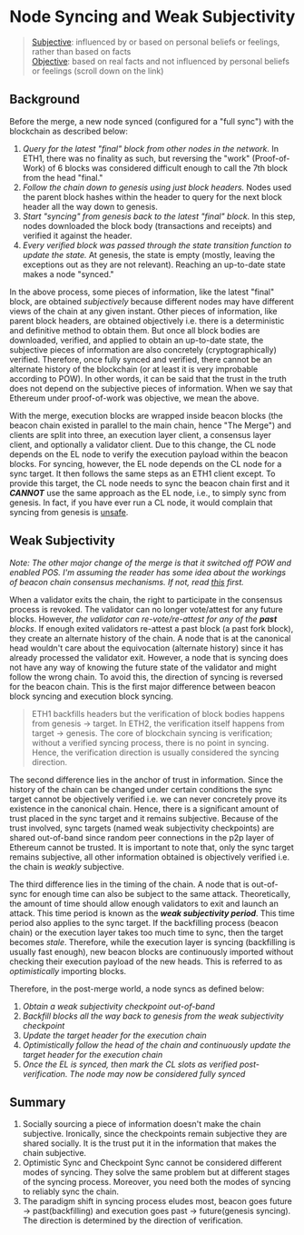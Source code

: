 # Node Syncing and Weak Subjectivity

> [Subjective](https://dictionary.cambridge.org/dictionary/english/subjective): influenced by or based on personal beliefs or feelings, rather than based on facts  
> [Objective](https://dictionary.cambridge.org/dictionary/english/objective): based on real facts and not influenced by personal beliefs or feelings (scroll down on the link)

## Background

Before the merge, a new node synced (configured for a "full sync") with the blockchain as described below:
1. *Query for the latest "final" block from other nodes in the network.* In ETH1, there was no finality as such, but reversing the "work" (Proof-of-Work) of 6 blocks was considered difficult enough to call the 7th block from the head "final."
2. *Follow the chain down to genesis using just block headers.* Nodes used the parent block hashes within the header to query for the next block header all the way down to genesis.
3. *Start "syncing" from genesis back to the latest "final" block.* In this step, nodes downloaded the block body (transactions and receipts) and verified it against the header.
4. *Every verified block was passed through the state transition function to update the state.* At genesis, the state is empty (mostly, leaving the exceptions out as they are not relevant). Reaching an up-to-date state makes a node "synced."

In the above process, some pieces of information, like the latest "final" block, are obtained *subjectively* because different nodes may have different views of the chain at any given instant. Other pieces of information, like parent block headers, are obtained objectively i.e. there is a deterministic and definitive method to obtain them. But once all block bodies are downloaded, verified, and applied to obtain an up-to-date state, the subjective pieces of information are also concretely (cryptographically) verified. Therefore, once fully synced and verified, there cannot be an alternate history of the blockchain (or at least it is very improbable according to POW). In other words, it can be said that the trust in the truth does not depend on the subjective pieces of information. When we say that Ethereum under proof-of-work was objective, we mean the above.

With the merge, execution blocks are wrapped inside beacon blocks (the beacon chain existed in parallel to the main chain, hence "The Merge") and clients are split into three, an execution layer client, a consensus layer client, and optionally a validator client. Due to this change, the CL node depends on the EL node to verify the execution payload within the beacon blocks. For syncing, however, the EL node depends on the CL node for a sync target. It then follows the same steps as an ETH1 client except. To provide this target, the CL node needs to sync the beacon chain first and it ***CANNOT*** use the same approach as the EL node, i.e., to simply sync from genesis. In fact, if you have ever run a CL node, it would complain that syncing from genesis is [unsafe](https://docs.teku.consensys.io/concepts/weak-subjectivity#sync-outside-the-weak-subjectivity-period).

## Weak Subjectivity

*Note: The other major change of the merge is that it switched off POW and enabled POS. I'm assuming the reader has some idea about the workings of beacon chain consensus mechanisms. If not, read [this](https://ethos.dev/beacon-chain) first.*

When a validator exits the chain, the right to participate in the consensus process is revoked. The validator can no longer vote/attest for any future blocks. However, *the validator can re-vote/re-attest for any of the **past** blocks*. If enough exited validators re-attest a past block (a past fork block), they create an alternate history of the chain. A node that is at the canonical head wouldn't care about the equivocation (alternate history) since it has already processed the validator exit. However, a node that is syncing does not have any way of knowing the future state of the validator and might follow the wrong chain. To avoid this, the direction of syncing is reversed for the beacon chain. This is the first major difference between beacon block syncing and execution block syncing.

> ETH1 backfills headers but the verification of block bodies happens from genesis -> target. In ETH2, the verification itself happens from target -> genesis. The core of blockchain syncing is verification; without a verified syncing process, there is no point in syncing. Hence, the verification direction is usually considered the syncing direction.

The second difference lies in the anchor of trust in information. Since the history of the chain can be changed under certain conditions the sync target cannot be objectively verified i.e. we can never concretely prove its existence in the canonical chain. Hence, there is a significant amount of trust placed in the sync target and it remains subjective. Because of the trust involved, sync targets (named weak subjectivity checkpoints) are shared out-of-band since random peer connections in the p2p layer of Ethereum cannot be trusted. It is important to note that, only the sync target remains subjective, all other information obtained is objectively verified i.e. the chain is *weakly* subjective.

The third difference lies in the timing of the chain. A node that is out-of-sync for enough time can also be subject to the same attack. Theoretically, the amount of time should allow enough validators to exit and launch an attack. This time period is known as the ***weak subjectivity period***. This time period also applies to the sync target. If the backfilling process (beacon chain) or the execution layer takes too much time to sync, then the target becomes *stale*. Therefore, while the execution layer is syncing (backfilling is usually fast enough), new beacon blocks are continuously imported without checking their execution payload of the new heads. This is referred to as *optimistically* importing blocks.

Therefore, in the post-merge world, a node syncs as defined below:
1. *Obtain a weak subjectivity checkpoint out-of-band*
2. *Backfill blocks all the way back to genesis from the weak subjectivity checkpoint*
3. *Update the target header for the execution chain*
4. *Optimistically follow the head of the chain and continuously update the target header for the execution chain*
5. *Once the EL is synced, then mark the CL slots as verified post-verification. The node may now be considered fully synced*

## Summary

1. Socially sourcing a piece of information doesn't make the chain subjective. Ironically, since the checkpoints remain subjective they are shared socially. It is the trust put it in the information that makes the chain subjective. 
2. Optimistic Sync and Checkpoint Sync cannot be considered different modes of syncing. They solve the same problem but at different stages of the syncing process. Moreover, you need both the modes of syncing to reliably sync the chain. 
3. The paradigm shift in syncing process eludes most, beacon goes future -> past(backfilling) and execution goes past -> future(genesis syncing). The direction is determined by the direction of verification.
